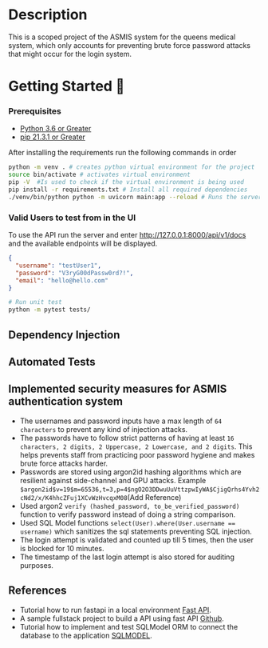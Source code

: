 # Description

This is a scoped project of the ASMIS system for the queens medical system, which only accounts for preventing brute
force
password attacks that might occur for the login system.

# Getting Started 🚀

### Prerequisites
* <a href=https://www.python.org/downloads/release/python-360/> Python 3.6 or Greater</a>
* <a href=https://pip.pypa.io/en/stable/installation/> pip 21.3.1 or Greater</a>

After installing the requirements run the following commands in order
```bash
python -m venv . # creates python virtual environment for the project
source bin/activate # activates virtual environment
pip -V  #Is used to check if the virtual environment is being used 
pip install -r requirements.txt # Install all required dependencies
./venv/bin/python python -m uvicorn main:app --reload # Runs the server
```

### Valid Users to test from in the UI

To use the API run the server and enter http://127.0.0.1:8000/api/v1/docs and the available endpoints will be displayed.

```json
{
  "username": "testUser1",
  "password": "V3ryG00dPassw0rd?!",
  "email": "hello@hello.com"
}
```

```bash
# Run unit test
python -m pytest tests/
```

## Dependency Injection

## Automated Tests

## Implemented security measures for ASMIS authentication system

* The usernames and password inputs have a max length of ```64 characters``` to prevent any kind of injection attacks.
* The passwords have to follow strict patterns of having at least ```16 characters, 2 digits, 2 Uppercase, 2 Lowercase, and 2 digits```.
This helps prevents staff from practicing poor password hygiene and makes brute force attacks harder.
* Passwords are stored using argon2id hashing algorithms which are resilient against side-channel and GPU attacks.
  Example ```$argon2id$v=19$m=65536,t=3,p=4$ngO2O3DDwuUuVttzpwIyWA$CjigQrhs4Yvh2cNd2/x/K4hhcZFuj1XCvWzHvcqxM08```(Add
  Reference)
* Used argon2 ```verify (hashed_password, to_be_verified_password)``` function to verify password instead of doing a
  string comparison.
* Used SQL Model functions ```select(User).where(User.username == username)``` which sanitizes the sql statements
  preventing SQL injection.
* The login attempt is validated and counted up till 5 times, then the user is blocked for 10 minutes.
* The timestamp of the last login attempt is also stored for auditing purposes.

## References

* Tutorial how to run fastapi in a local
  environment <a href=https://fastapi.tiangolo.com/tutorial/first-steps/ class="external-link" target="_blank">
  Fast API</a>.
* A sample fullstack project to build a API using fast
  API <a href=https://github.com/scionoftech/FastAPI-Full-Stack-Samples class="external-link" target="_blank">
  Github</a>.
* Tutorial how to implement and test SQLModel ORM to connect the database to the
  application <a href=https://sqlmodel.tiangolo.com/tutorial/fastapi/tests/#configure-the-in-memory-database>
  SQLMODEL</a>.